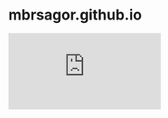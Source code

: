 # mbrsagor.github.io

![](https://res.cloudinary.com/mbrsagor/image/upload/v1597775546/resume_bozlur_rosid_sagor2020_nnf8vh.pdf)
